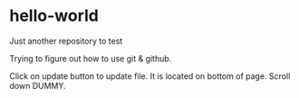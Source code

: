 # hello-world
Just another repository to test

Trying to figure out how to use git & github.

Click on update button to update file. It is located on bottom of page. Scroll down DUMMY.
